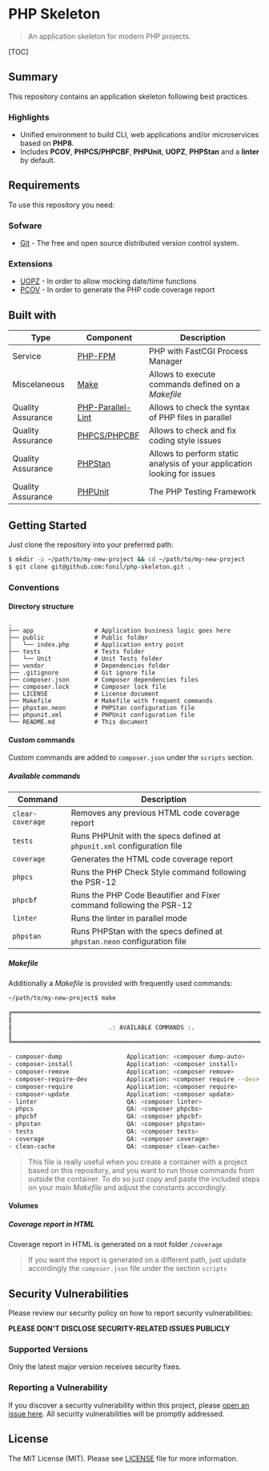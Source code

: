 # PHP Skeleton

> An application skeleton for modern PHP projects. 

[TOC]

## Summary

This repository contains an application skeleton following best practices.



### Highlights

- Unified environment to build CLI, web applications and/or microservices based on **PHP8**.
- Includes **PCOV**, **PHPCS/PHPCBF**, **PHPUnit**, **UOPZ**, **PHPStan** and a **linter** by default.



## Requirements

To use this repository you need:

### Sofware

- [Git](https://git-scm.com/) - The free and open source distributed version control system.

### Extensions

- [UOPZ](https://www.php.net/manual/en/book.uopz.php) - In order to allow mocking date/time functions
- [PCOV](https://github.com/krakjoe/pcov) - In order to generate the PHP code coverage report



## Built with

| Type              | Component                                                    | Description                                                  |
| ----------------- | ------------------------------------------------------------ | ------------------------------------------------------------ |
| Service           | [PHP-FPM](https://www.php.net/manual/en/install.fpm.php)     | PHP with FastCGI Process Manager                             |
| Miscelaneous      | [Make](https://www.gnu.org/software/make/)                   | Allows to execute commands defined on a _Makefile_           |
| Quality Assurance | [PHP-Parallel-Lint](https://github.com/php-parallel-lint/PHP-Parallel-Lint) | Allows to check the syntax of PHP files in parallel          |
| Quality Assurance | [PHPCS/PHPCBF](https://github.com/PHPCSStandards/PHP_CodeSniffer/) | Allows to check and fix coding style issues                  |
| Quality Assurance | [PHPStan](https://phpstan.org/)                              | Allows to perform static analysis of your application looking for issues |
| Quality Assurance | [PHPUnit](https://phpunit.de/)                               | The PHP Testing Framework                                    |



## Getting Started

Just clone the repository into your preferred path:

```bash
$ mkdir -p ~/path/to/my-new-project && cd ~/path/to/my-new-project
$ git clone git@github.com:fonil/php-skeleton.git .
```

### Conventions

#### Directory structure

```text
.
├── app                 # Application business logic goes here
├── public              # Public folder
│   └── index.php       # Application entry point
├── tests               # Tests folder
│   └── Unit            # Unit Tests folder
├── vendor              # Dependencies folder
├── .gitignore          # Git ignore file
├── composer.json       # Composer dependencies files
├── composer.lock       # Composer lock file
├── LICENSE             # License document
├── Makefile            # Makefile with frequent commands
├── phpstan.neon        # PHPStan configuration file
├── phpunit.xml         # PHPUnit configuration file
└── README.md           # This document
```

#### Custom commands

Custom commands are added to `composer.json` under the `scripts` section.

##### Available commands

| Command          | Description                                                              |
|------------------|--------------------------------------------------------------------------|
| `clear-coverage` | Removes any previous HTML code coverage report                           |
| `tests`          | Runs PHPUnit with the specs defined at `phpunit.xml` configuration file  |
| `coverage`       | Generates the HTML code coverage report                                  |
| `phpcs`          | Runs the PHP Check Style command following the PSR-12                    |
| `phpcbf`         | Runs the PHP Code Beautifier and Fixer command following the PSR-12      |
| `linter`         | Runs the linter in parallel mode                                         |
| `phpstan`        | Runs PHPStan with the specs defined at `phpstan.neon` configuration file |

##### Makefile

Additionally a *Makefile* is provided with frequently used commands:

```bash
~/path/to/my-new-project$ make

╔══════════════════════════════════════════════════════════════════════════════╗
║                                                                              ║
║                           .: AVAILABLE COMMANDS :.                           ║
║                                                                              ║
╚══════════════════════════════════════════════════════════════════════════════╝

· composer-dump                  Application: <composer dump-auto>
· composer-install               Application: <composer install>
· composer-remove                Application: <composer remove>
· composer-require-dev           Application: <composer require --dev>
· composer-require               Application: <composer require>
· composer-update                Application: <composer update>
· linter                         QA: <composer linter>
· phpcs                          QA: <composer phpcbs>
· phpcbf                         QA: <composer phpcbf>
· phpstan                        QA: <composer phpstan>
· tests                          QA: <composer tests>
· coverage                       QA: <composer coverage>
· clean-cache                    QA: <composer clean-cache>
```



> This file is really useful when you create a container with a project based on this repository, and you want to run those commands from outside the container. To do so just copy and paste the included steps on your main *Makefile* and adjust the constants accordingly.



#### Volumes

##### Coverage report in HTML

Coverage report in HTML is generated on a root folder `/coverage`



> If you want the report is generated on a different path, just update accordingly the `composer.json` file under the section `scripts`  

 

## Security Vulnerabilities

Please review our security policy on how to report security vulnerabilities:

**PLEASE DON'T DISCLOSE SECURITY-RELATED ISSUES PUBLICLY**

### Supported Versions

Only the latest major version receives security fixes.

### Reporting a Vulnerability

If you discover a security vulnerability within this project, please [open an issue here](https://github.com/fonil/php-skeleton/issues). All security vulnerabilities will be promptly addressed.



## License

The MIT License (MIT). Please see [LICENSE](./LICENSE) file for more information.
